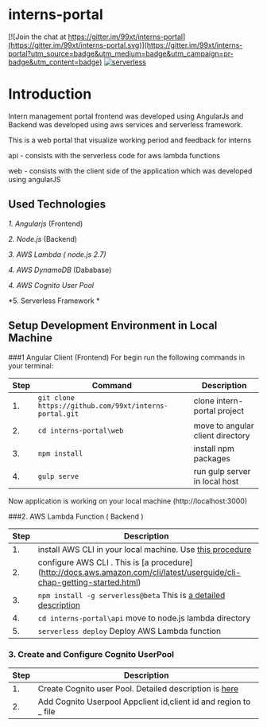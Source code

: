 # interns-portal

[![Join the chat at https://gitter.im/99xt/interns-portal](https://gitter.im/99xt/interns-portal.svg)](https://gitter.im/99xt/interns-portal?utm_source=badge&utm_medium=badge&utm_campaign=pr-badge&utm_content=badge)
[![serverless](http://public.serverless.com/badges/v3.svg)](http://www.serverless.com)


# Introduction 

Intern management portal frontend was developed using AngularJs and Backend was developed using aws services and serverless framework.

This is a web portal that visualize working period and feedback for interns


api - consists with the serverless code for aws lambda functions

web - consists with the client side of the application which was developed using angularJS

## Used Technologies
*1. Angularjs* (Frontend)

*2. Node.js* (Backend)

*3. AWS Lambda ( node.js 2.7)*

*4. AWS DynamoDB* (Dababase)

*4. AWS Cognito User Pool*

*5. Serverless Framework *






## Setup Development Environment in Local Machine
###1 Angular Client (Frontend)
For begin run the following commands in your terminal:

| **Step** | **Command** |**Description**|
|---|-------|------|
|  1.  | `git clone https://github.com/99xt/interns-portal.git` | clone intern-portal project |
|  2.  | `cd interns-portal\web` | move to angular client directory
|  3.  | `npm install` | install npm packages
|  4.  | `gulp serve` | run gulp server in local host

Now application is working on your local machine (http://localhost:3000)


###2. AWS Lambda Function ( Backend )


| **Step** |**Description**|
|---|------|
|  1.  |  install AWS CLI in your local machine. Use [this procedure](http://docs.aws.amazon.com/cli/latest/userguide/installing.html)|
|  2.  |  configure AWS CLI . This is [a procedure] (http://docs.aws.amazon.com/cli/latest/userguide/cli-chap-getting-started.html)
|  3.  | `npm install -g serverless@beta` This is [a detailed description](https://github.com/serverless/serverless/blob/master/docs/01-guide/01-installing-serverless.md) |
|  4.  | `cd interns-portal\api`  move to node.js lambda directory|
|  5.  | `serverless deploy`  Deploy AWS Lambda function|

### 3. Create and Configure Cognito UserPool
| **Step** |**Description**|
|---|------|
|  1.  | Create Cognito user Pool. Detailed description is [here](http://docs.aws.amazon.com/cognito/latest/developerguide/what-is-amazon-cognito.html)|
| 2.   | Add Cognito Userpool Appclient id,client id and region to _ file


